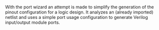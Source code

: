 
With the port wizard an attempt is made to simplify the
generation of the pinout configuration for a logic design.
It analyzes an (already imported) netlist and uses a simple
port usage configuration to generate Verilog input/output module ports.

